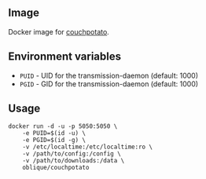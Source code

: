 ## Image

Docker image for [couchpotato](https://github.com/CouchPotato/CouchPotatoServer).

## Environment variables

* `PUID` - UID for the transmission-daemon (default: 1000)
* `PGID` - GID for the transmission-daemon (default: 1000)

## Usage

```
docker run -d -u -p 5050:5050 \
    -e PUID=$(id -u) \
    -e PGID=$(id -g) \
    -v /etc/localtime:/etc/localtime:ro \
    -v /path/to/config:/config \
    -v /path/to/downloads:/data \
    oblique/couchpotato
```

